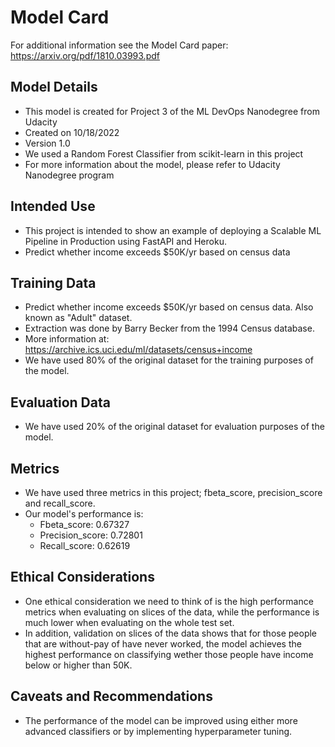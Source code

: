 # Model Card

For additional information see the Model Card paper: https://arxiv.org/pdf/1810.03993.pdf

## Model Details
- This model is created for Project 3 of the ML DevOps Nanodegree from Udacity
- Created on 10/18/2022
- Version 1.0
- We used a Random Forest Classifier from scikit-learn in this project
- For more information about the model, please refer to Udacity Nanodegree program
## Intended Use
- This project is intended to show an example of deploying a Scalable ML Pipeline in Production using FastAPI and Heroku.
- Predict whether income exceeds $50K/yr based on census data
## Training Data
- Predict whether income exceeds $50K/yr based on census data. Also known as "Adult" dataset.
- Extraction was done by Barry Becker from the 1994 Census database.
- More information at: https://archive.ics.uci.edu/ml/datasets/census+income
- We have used 80% of the original dataset for the training purposes of the model.
## Evaluation Data
- We have used 20% of the original dataset for evaluation purposes of the model.
## Metrics
- We have used three metrics in this project; fbeta_score, precision_score and recall_score.
- Our model's performance is:
  - Fbeta_score: 0.67327
  - Precision_score: 0.72801
  - Recall_score: 0.62619

## Ethical Considerations
- One ethical consideration we need to think of is the high performance metrics when evaluating on slices of the data, 
while the performance is much lower when evaluating on the whole test set.
- In addition, validation on slices of the data shows that for those people that are without-pay of have never worked,
the model achieves the highest performance on classifying wether those people have income below or higher than 50K.
## Caveats and Recommendations
- The performance of the model can be improved using either more advanced classifiers or by implementing hyperparameter tuning.